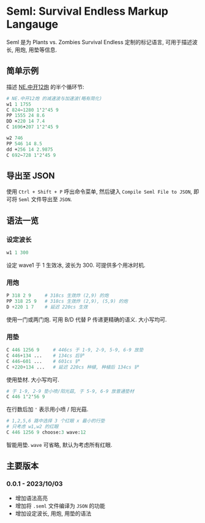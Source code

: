 # Seml: Survival Endless Markup Langauge

Seml 是为 Plants vs. Zombies Survival Endless 定制的标记语言, 可用于描述波长, 用炮, 用垫等信息.

## 简单示例

描述 [NE.中开12炮](https:#www.bilibili.com/video/BV1Ty4y1u7uC/) 的半个循环节:
```Tcl
# NE.中开12炮 的减速波与加速波(略有简化)
w1 1 1755           
C 824~1280 1'2'45 9
PP 1555 24 8.6
DD +220 14 7.4
C 1696+207 1'2'45 9

w2 746
PP 546 14 8.5
dd +256 14 2.9875
C 692~728 1'2'45 9
```

## 导出至 JSON

使用 `Ctrl + Shift + P` 呼出命令菜单, 然后键入 `Compile Seml File to JSON`, 即可将 `Seml` 文件导出至 `JSON`.


## 语法一览

### 设定波长

```python
w1 1 300
```

设定 wave1 于 1 生效冰, 波长为 300. 可提供多个用冰时机.

### 用炮
```python
P 318 2 9     # 318cs 生效炸 (2,9) 的炮
PP 318 25 9   # 318cs 生效炸 (2,9), (5,9) 的炮
D +220 1 7    # 延迟 220cs 生效
```

使用一门或两门炮. 可用 B/D 代替 P 传递更精确的语义. 大小写均可.

### 用垫
```python
C 446 1256 9     # 446cs 于 1-9, 2-9, 5-9, 6-9 放垫
C 446+134 ...    # 134cs 后铲
C 446~601 ...    # 601cs 铲
C +220+134 ...   # 延迟 220cs 种植, 种植后 134cs 铲
```

使用垫材. 大小写均可.

```Tcl
# 于 1-9, 2-9 垫小喷/阳光菇, 于 5-9, 6-9 放普通垫材
C 446 1'2'56 9
```

在行数后加 `'` 表示用小喷 / 阳光菇.

```python
# 1,2,5,6 路中选择 3 个红眼 x 最小的行垫
# 只考虑 w1,w2 的红眼
C 446 1256 9 choose:3 wave:12
```

智能用垫. `wave` 可省略, 默认为考虑所有红眼.

## 主要版本

### 0.0.1 - 2023/10/03

- 增加语法高亮
- 增加将 `.seml` 文件编译为 `JSON` 的功能
- 增加设定波长, 用炮, 用垫的语法
